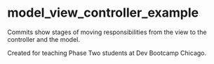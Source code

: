 model_view_controller_example
=============================

Commits show stages of moving responsibilities from the view to the controller and the model.

Created for teaching Phase Two students at Dev Bootcamp Chicago.

